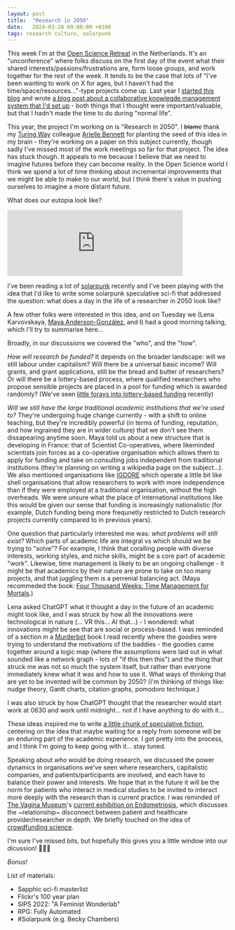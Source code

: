 ```yaml
---
layout: post
title:  "Research in 2050"
date:   2024-03-28 09:00:00 +0100
tags: research culture, solarpunk
---
```


This week I'm at the [Open Science Retreat](https://openscienceretreat.eu/) in the Netherlands. 
It's an "unconference" where folks discuss on the first day of the event what their shared interests/passions/frustrations are, form loose groups, and work together for the rest of the week.
It tends to be the case that lots of "I've been wanting to work on X for ages, but I haven't had the time/space/resources..."-type projects come up.
Last year I [started this blog](https://www.dannygarside.co.uk/blog/How-to-add-a-Jekyll-blog-to-an-existing-github-pages-website/) and wrote [a blog post about a collaborative knowlegde management system that I'd set up](https://www.dannygarside.co.uk/blog/An-open-source-knowledge-management-system-for-the-lab/) - both things that I thought were important/valuable, but that I hadn't made the time to do during "normal life".

This year, the project I'm working on is "Research in 2050".
I ~~blame~~ thank my [Turing Way](https://book.the-turing-way.org/) colleague [Arielle Bennett](https://www.turing.ac.uk/people/programme-management/arielle-bennett) for planting the seed of this idea in my brain - they're working on a paper on this subject currently, though sadly I've missed most of the work meetings so far for that project.
The idea has stuck though.
It appeals to me because I believe that we need to imagine futures before they can become reality.
In the Open Science world I think we spend a lot of time thinking about incremental improvements that we might be able to make to our world, but I think there's value in pushing ourselves to imagine a more distant future.

What does our eutopia look like?

<iframe src="https://social.coop/@da5nsy/112161290615504731/embed" class="mastodon-embed" style="max-width: 100%; border: 0" width="400" allowfullscreen="allowfullscreen"></iframe><script src="https://social.coop/embed.js" async="async"></script>

I've been reading a lot of [solarpunk](https://en.wikipedia.org/wiki/Solarpunk) recently and I've been playing with the idea that I'd like to write some solarpunk speculative sci-fi that addressed the question: what does a day in the life of a researcher in 2050 look like? 

A few other folks were interested in this idea, and on Tuesday we (Lena Karvovskaya, [Maya Anderson-González](https://mayaandersongonzalez.hcommons.org/), and I) had a good morning talking, which I'll try to summarise here...

Broadly, in our discussions we covered the "who", and the "how".

*How will research be funded?* It depends on the broader landscape: will we still labour under capitalism? Will there be a universal basic income? Will grants, and grant applications, still be the bread and butter of researchers? Or will there be a lottery-based process, where qualified researchers who propose sensible projects are placed in a pool for funding which is awarded randomly? (We've seen [little forays into lottery-based funding](https://wellcomeopenresearch.org/articles/8-525) recently)

*Will we still have the large traditional academic institutions that we're used to?* They're undergoing huge change currently - with a shift to online teaching, but they're incredibly powerful (in terms of funding, reputation, and how ingrained they are in wider culture) that we don't see them dissapearing anytime soon. Maya told us about a new structure that is developing in France: that of Scientist Co-operatives, where likeminded scientists join forces as a co-operative organisation which allows them to apply for funding and take on consulting jobs independent from traditional institutions (they're planning on writing a wikipedia page on the subject...). We also mentioned organisations like [IGDORE](https://igdore.org/) which operate a little bit like shell organisations that allow researchers to work with more independence than if they were employed at a traditional organisation, without the high overheads. We were unsure what the place of international institutions like this would be given our sense that funding is increasingly nationalistic (for example, Dutch funding being more frequnetly restricted to Dutch research projects currently compared to in previous years).

One question that particularly interested me was: *what problems will still exist?* Which parts of academic life are integral vs which should we be trying to "solve"? For example, I think that coralling people with diverse interests, working styles, and niche skills, might be a core part of academic "work". Likewise, time management is likely to be an ongoing challenge - it might be that academics by their nature are prone to take on too many projects, and that juggling them is a perrenial balancing act. (Maya recommeded the book: [Four Thousand Weeks: Time Management for Mortals](https://en.wikipedia.org/wiki/Four_Thousand_Weeks:_Time_Management_for_Mortals).)

Lena asked ChatGPT what it thought a day in the future of an academic might look like, and I was struck by how all the innovations were technological in nature (... VR this... AI that...) - I wondered: what innovations might be see that are social or process-based. I was reminded of a section in a [Murderbot](https://en.m.wikipedia.org/wiki/The_Murderbot_Diaries) book I read recently where the goodies were trying to understand the motivations of the baddies - the goodies came together around a logic map (where the assumptions were laid out in what sounded like a network graph - lots of "if this then this") and the thing that struck me was not so much the system itself, but rather than everyone immediately knew what it was and how to use it. What ways of thinking that are yet to be invented will be common by 2050? (I'm thinking of things like: nudge theory, Gantt charts, citation graphs, pomodoro technique.)

I was also struck by how ChatGPT thought that the researcher would start work at 0630 and work until midnight... not if I have anything to do with it...

These ideas inspired me to write [a little chunk of speculative fiction](https://www.dannygarside.co.uk/open-notebook#/page/2ccbc510-d985-40cd-a747-a28de6d8797a), centering on the idea that maybe waiting for a reply from someone will be an enduring part of the academic experience. I got pretty into the process, and I think I'm going to keep going with it... stay tuned.

Speaking about *who* would be doing research, we discussed the power dynamics in organisations we've seen where researchers, capitalistic companies, and patients/participants are involved, and each have to balance their power and interests. We hope that in the future it will be the norm for patients who interact in medical studies to be invited to interact more deeply with the research than is current practice. I was reminded of [The Vagina Museum](https://www.vaginamuseum.co.uk/)'s [current exhibition on Endometriosis](https://www.vaginamuseum.co.uk/endo1), which discusses the ~relationship~ disconnect between patient and healthcare provider/researcher in depth. We briefly touched on the idea of [crowdfunding science](https://en.wikipedia.org/wiki/Crowdfunding#Science).

I'm sure I've missed bits, but hopefully this gives you a little window into our dicussion! 🔮🌱📡 

_Bonus!_

List of materials:
- Sapphic sci-fi masterlist
- Flickr's 100 year plan
- SIPS 2022: "A Feminist Wonderlab"
- RPG: Fully Automated
- #Solarpunk (e.g. Becky Chambers)



